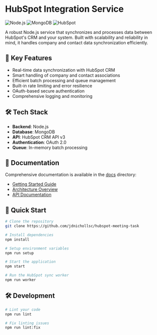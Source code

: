 # HubSpot Integration Service

![Node.js](https://img.shields.io/badge/Node.js-43853D?style=for-the-badge&logo=node.js&logoColor=white)
![MongoDB](https://img.shields.io/badge/MongoDB-4EA94B?style=for-the-badge&logo=mongodb&logoColor=white)
![HubSpot](https://img.shields.io/badge/HubSpot-FF7A59?style=for-the-badge&logo=hubspot&logoColor=white)

A robust Node.js service that synchronizes and processes data between HubSpot's CRM and your system. Built with scalability and reliability in mind, it handles company and contact data synchronization efficiently.

## 🚀 Key Features

- Real-time data synchronization with HubSpot CRM
- Smart handling of company and contact associations
- Efficient batch processing and queue management
- Built-in rate limiting and error resilience
- OAuth-based secure authentication
- Comprehensive logging and monitoring

## 🛠 Tech Stack

- **Backend**: Node.js
- **Database**: MongoDB
- **API**: HubSpot CRM API v3
- **Authentication**: OAuth 2.0
- **Queue**: In-memory batch processing

## 📖 Documentation

Comprehensive documentation is available in the [docs](docs) directory:
- [Getting Started Guide](docs/guides/getting-started.md)
- [Architecture Overview](docs/architecture/overview.md)
- [API Documentation](docs/api/hubspot-api.md)

## 🔧 Quick Start

```bash
# Clone the repository
git clone https://github.com/jdnichollsc/hubspot-meeting-task

# Install dependencies
npm install

# Setup environment variables
npm run setup

# Start the application
npm start

# Run the HubSpot sync worker
npm run worker
```

## 🛠 Development

```bash
# Lint your code
npm run lint

# Fix linting issues
npm run lint:fix
```
